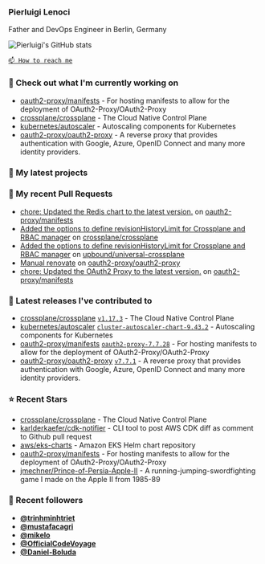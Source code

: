 ### Pierluigi Lenoci

Father and DevOps Engineer in Berlin, Germany

![Pierluigi's GitHub stats](https://github-readme-stats.vercel.app/api?username=pierluigilenoci&show=reviews,discussions_started,discussions_answered,prs_merged,prs_merged_percentage&show_icons=true&theme=trasparent&cache_seconds=86400)

[`📫 How to reach me`](https://about.me/pierluigi.lenoci)

### 👷 Check out what I'm currently working on

- [oauth2-proxy/manifests](https://github.com/oauth2-proxy/manifests) - For hosting manifests to allow for the deployment of OAuth2-Proxy/OAuth2-Proxy
- [crossplane/crossplane](https://github.com/crossplane/crossplane) - The Cloud Native Control Plane
- [kubernetes/autoscaler](https://github.com/kubernetes/autoscaler) - Autoscaling components for Kubernetes
- [oauth2-proxy/oauth2-proxy](https://github.com/oauth2-proxy/oauth2-proxy) - A reverse proxy that provides authentication with Google, Azure, OpenID Connect and many more identity providers.

### 🌱 My latest projects


### 🔨 My recent Pull Requests

- [chore: Updated the Redis chart to the latest version.](https://github.com/oauth2-proxy/manifests/pull/247) on [oauth2-proxy/manifests](https://github.com/oauth2-proxy/manifests)
- [Added the options to define revisionHistoryLimit for Crossplane and RBAC manager](https://github.com/crossplane/crossplane/pull/6013) on [crossplane/crossplane](https://github.com/crossplane/crossplane)
- [Added the options to define revisionHistoryLimit for Crossplane and RBAC manager](https://github.com/upbound/universal-crossplane/pull/484) on [upbound/universal-crossplane](https://github.com/upbound/universal-crossplane)
- [Manual renovate](https://github.com/oauth2-proxy/oauth2-proxy/pull/2814) on [oauth2-proxy/oauth2-proxy](https://github.com/oauth2-proxy/oauth2-proxy)
- [chore: Updated the OAuth2 Proxy to the latest version.](https://github.com/oauth2-proxy/manifests/pull/246) on [oauth2-proxy/manifests](https://github.com/oauth2-proxy/manifests)

### 🔭 Latest releases I've contributed to

- [crossplane/crossplane](https://github.com/crossplane/crossplane) [`v1.17.3`](https://github.com/crossplane/crossplane/releases/tag/v1.17.3) - The Cloud Native Control Plane
- [kubernetes/autoscaler](https://github.com/kubernetes/autoscaler) [`cluster-autoscaler-chart-9.43.2`](https://github.com/kubernetes/autoscaler/releases/tag/cluster-autoscaler-chart-9.43.2) - Autoscaling components for Kubernetes
- [oauth2-proxy/manifests](https://github.com/oauth2-proxy/manifests) [`oauth2-proxy-7.7.28`](https://github.com/oauth2-proxy/manifests/releases/tag/oauth2-proxy-7.7.28) - For hosting manifests to allow for the deployment of OAuth2-Proxy/OAuth2-Proxy
- [oauth2-proxy/oauth2-proxy](https://github.com/oauth2-proxy/oauth2-proxy) [`v7.7.1`](https://github.com/oauth2-proxy/oauth2-proxy/releases/tag/v7.7.1) - A reverse proxy that provides authentication with Google, Azure, OpenID Connect and many more identity providers.

### ⭐ Recent Stars

- [crossplane/crossplane](https://github.com/crossplane/crossplane) - The Cloud Native Control Plane
- [karlderkaefer/cdk-notifier](https://github.com/karlderkaefer/cdk-notifier) - CLI tool to post AWS CDK diff as comment to Github pull request
- [aws/eks-charts](https://github.com/aws/eks-charts) - Amazon EKS Helm chart repository
- [oauth2-proxy/manifests](https://github.com/oauth2-proxy/manifests) - For hosting manifests to allow for the deployment of OAuth2-Proxy/OAuth2-Proxy
- [jmechner/Prince-of-Persia-Apple-II](https://github.com/jmechner/Prince-of-Persia-Apple-II) - A running-jumping-swordfighting game I made on the Apple II from 1985-89

### 💖 Recent followers

- [**@trinhminhtriet**](https://github.com/trinhminhtriet)
- [**@mustafacagri**](https://github.com/mustafacagri)
- [**@mikelo**](https://github.com/mikelo)
- [**@OfficialCodeVoyage**](https://github.com/OfficialCodeVoyage)
- [**@Daniel-Boluda**](https://github.com/Daniel-Boluda)
